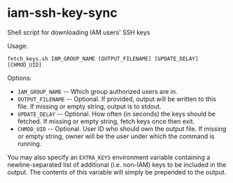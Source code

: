 # iam-ssh-key-sync
Shell script for downloading IAM users' SSH keys

Usage:

```
fetch_keys.sh IAM_GROUP_NAME [OUTPUT_FILENAME] [UPDATE_DELAY] [CHMOD_UID]
```

Options:

- `IAM_GROUP_NAME` -- Which group authorized users are in.
- `OUTPUT_FILENAME` -- Optional. If provided, output will be written to this
  file. If missing or empty string, output is to stdout.
- `UPDATE_DELAY` -- Optional. How often (in seconds) the keys should be fetched.
  If missing or empty string, fetch keys once then exit.
- `CHMOD_UID` -- Optional. User ID who should own the output file. If missing or
  empty string, owner will be the user under which the command is running.

You may also specify an `EXTRA_KEYS` environment variable containing a
newline-separated list of additional (i.e. non-IAM) keys to be included in the
output. The contents of this variable will simply be prepended to the output.
